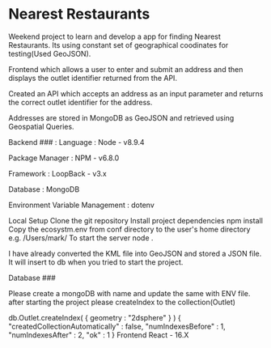 # Nearest Restaurants

Weekend project to learn and develop a app for finding Nearest Restaurants.
Its using constant set of geographical coodinates for testing(Used GeoJSON).


Frontend which allows a user to enter and submit an address and then displays the outlet identifier returned from the API.

Created an API which accepts an address as an input parameter and returns the correct outlet identifier for the address.

Addresses are stored in MongoDB as GeoJSON and retrieved using  Geospatial Queries.


Backend ### :
Language : Node - v8.9.4

Package Manager : NPM - v6.8.0

Framework : LoopBack - v3.x

Database : MongoDB

Environment Variable Management : dotenv

Local Setup Clone the git repository Install project dependencies npm install Copy the ecosystm.env from conf directory to the user's home directory e.g. /Users/mark/ To start the server node .

I have already converted the KML file into GeoJSON and stored a JSON file. It will insert to db when you tried to start the project.

Database ###

Please create a mongoDB with name and update the same with ENV file. after starting the project please createIndex to the collection(Outlet)

 db.Outlet.createIndex( { geometry : "2dsphere" } )
{
    "createdCollectionAutomatically" : false,
    "numIndexesBefore" : 1,
    "numIndexesAfter" : 2,
    "ok" : 1
}
Frontend
React - 16.X
